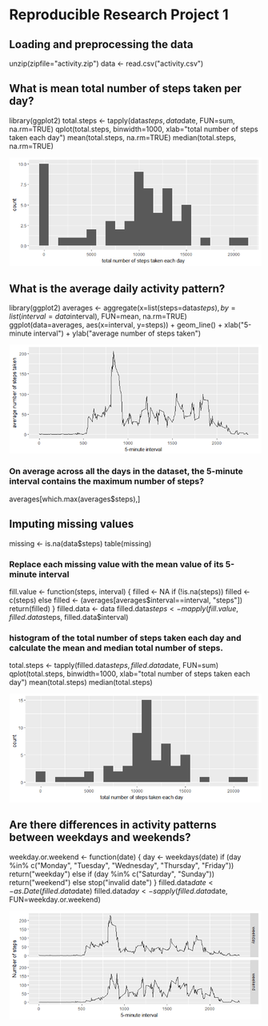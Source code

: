 # Reproducible Research Project 1

## Loading and preprocessing the data
unzip(zipfile="activity.zip")
data <- read.csv("activity.csv")

## What is mean total number of steps taken per day?

library(ggplot2)
total.steps <- tapply(data$steps, data$date, FUN=sum, na.rm=TRUE)
qplot(total.steps, binwidth=1000, xlab="total number of steps taken each day")
mean(total.steps, na.rm=TRUE)
median(total.steps, na.rm=TRUE)

![alt text](https://github.com/pruthvibhaskar/Reproducible_Research_Project1/blob/master/figure/Total_Number_of_steps.png "Steps taken per day")

## What is the average daily activity pattern?

library(ggplot2)
averages <- aggregate(x=list(steps=data$steps), by=list(interval=data$interval),
                      FUN=mean, na.rm=TRUE)
ggplot(data=averages, aes(x=interval, y=steps)) +
    geom_line() +
    xlab("5-minute interval") +
    ylab("average number of steps taken")
    
  ![alt text](https://github.com/pruthvibhaskar/Reproducible_Research_Project1/blob/master/figure/5%20minute%20Interval.png "Average Daily Activity pattern")
  
  ### On average across all the days in the dataset, the 5-minute interval contains the maximum number of steps?
  averages[which.max(averages$steps),]
  
  ## Imputing missing values
  missing <- is.na(data$steps)
table(missing)

###  Replace each missing value with the mean value of its 5-minute interval
fill.value <- function(steps, interval) {
    filled <- NA
    if (!is.na(steps))
        filled <- c(steps)
    else
        filled <- (averages[averages$interval==interval, "steps"])
    return(filled)
}
filled.data <- data
filled.data$steps <- mapply(fill.value, filled.data$steps, filled.data$interval)

### histogram of the total number of steps taken each day and calculate the mean and median total number of steps.
total.steps <- tapply(filled.data$steps, filled.data$date, FUN=sum)
qplot(total.steps, binwidth=1000, xlab="total number of steps taken each day")
mean(total.steps)
median(total.steps)

![alt text](https://github.com/pruthvibhaskar/Reproducible_Research_Project1/blob/master/figure/Total%20Number%20of%20steps%20(replacing%20mssing%20with%20mean%20value).png "Steps taken after handling Missing Value")

## Are there differences in activity patterns between weekdays and weekends?
weekday.or.weekend <- function(date) {
    day <- weekdays(date)
    if (day %in% c("Monday", "Tuesday", "Wednesday", "Thursday", "Friday"))
        return("weekday")
    else if (day %in% c("Saturday", "Sunday"))
        return("weekend")
    else
        stop("invalid date")
}
filled.data$date <- as.Date(filled.data$date)
filled.data$day <- sapply(filled.data$date, FUN=weekday.or.weekend)

![alt text](https://github.com/pruthvibhaskar/Reproducible_Research_Project1/blob/master/figure/steps%20taken%20on%20weekdays%20and%20weekends.png "Difference between Weekdays and Weekends")
